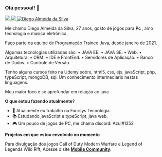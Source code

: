 ### Olá pessoal! 👋

 
<a href="https://linkedin.com/in/diego-silva-0001">
<img src="https://img.shields.io/badge/LinkedIn-0077B5?style=flat-square&logo=linkedin&logoColor=white"/>
</a>
<a href="https://github.com/Diego-si">
<img src="https://img.shields.io/github/followers/Diego-si?style=flat-square"/>
</a>
<a href="">
<img src="https://komarev.com/ghpvc/?username=Diego-si&label=Profile%20views&color=0e75b6&style=flat-square" alt="Diego Almeida da Silva"/>
</a>



<!--

Create a img tag <img src="BadgeURLHere" /> or ![image](BadgeURLHere)

<a href=""><img src="https://img.shields.io/badge/YouTube-FF0000?style=for-the-badge&logo=youtube&logoColor=white"/></a>

[![Connect on LinkedIn](https://img.shields.io/badge/--linkedin?label=LinkedIn&logo=LinkedIn&style=flat-square&logo-appveyor)](https://linkedin.com/in/diego-silva-0001) 
<img src="https://komarev.com/ghpvc/?username=Diego-si&label=Profile%20views&color=0e75b6&style=flat-square&logo-appveyor" alt="Diego Almeida da Silva" />


[![Connect on LinkedIn](https://img.shields.io/badge/--linkedin?label=LinkedIn&logo=LinkedIn&style=social)](https://linkedin.com/in/diego-silva-0001)[![Discord](https://img.shields.io/badge/--discord?label=Discord&logo=Discord&style=social)](https://discord.gg/FWcwZjeY)[![followersGit](https://img.shields.io/github/followers/adrianoleitedasilva?style=social)](https://github.com/adrianoleitedasilva) <img src="https://komarev.com/ghpvc/?username=Diego-si&label=Profile%20views&color=0e75b6&style=social" alt="Diego Almeida da Silva"/>

-->

Me chamo Diego Almeida da Silva, 27 anos, gosto de jogos para **Pc** , amo tecnologia e música eletrônica.

Faço parte da equipe de Programação Trainee Java,
desde janeiro de 2021.

Algumas tecnologias utilizadas são:
• JAVA EE.
• JAVA SE.
• Web.
• Arquitetura.
• ORM.
• IDE e FrontEnd.
• Servidores de Aplicação.
• Banco de Dados.
• Controle de Versão.

Tenho alguns cursos feito na Udemy sobre, html5, css, ejs, javaScript, php,
typeScript, mongoDB, sql. Um conhecimento intermediário nestas linguagens.

Meu maior foco e se aprofundar em relação ao java.

**O que estou fazendo atualmente?**

- 🔭 Atualmente eu trabalho na Foursys Tecnologia.
- 📚 Estudando javaScript e typeScript, java web.
- 🎮 Um pouco de jogos de PC, me chama discord: Azul#1252

**Projetos em que estou envolvido no momento**

Para divulgação dos jogos Call of Duty Modern Warfare e Legend of Legends Wild Rift,
Acesse o site <a href="http://mobilecommunity.site/">**Mobile Community**</a>.


<!--
*test*
**Diego-si/Diego-si** is a ✨ _special_ ✨ repository because its `README.md` (this file) appears on your GitHub profile.

Here are some ideas to get you started:
-->

<!-- 🌱 I’m currently learning ...
- 👯 I’m looking to collaborate on ...
- 🤔 I’m looking for help with ...
- 💬 Ask me about ...
- 📫 How to reach me: ...
- 😄 Pronouns: ...
- ⚡ Fun fact: ...
-->
<!--

update - atualização
feature - implementação
fix - correção
security - correção/implementação de segurança

-->
